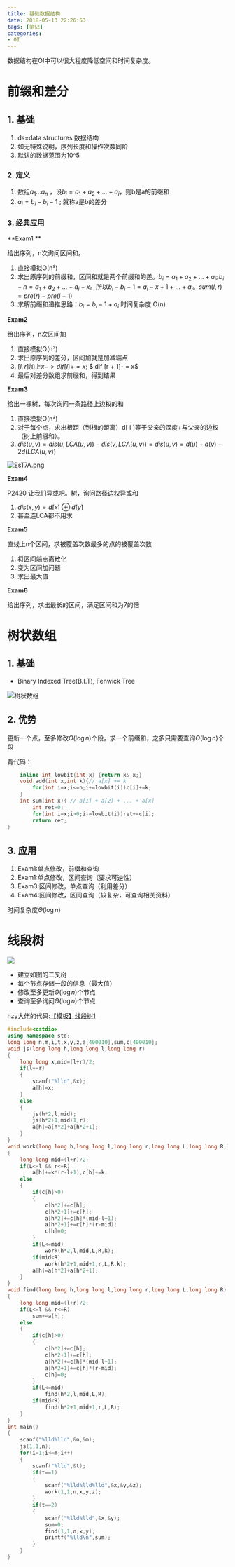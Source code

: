 ```yaml
---
title: 基础数据结构
date: 2018-05-13 22:26:53
tags: [笔记]
categories:
- OI   
---
```


数据结构在OI中可以很大程度降低空间和时间复杂度。

<!--more-->

# 前缀和差分

## 1. 基础

1. ds=data structures 数据结构
2. 如无特殊说明，序列长度和操作次数同阶
3. 默认的数据范围为10^5

### 2. 定义

1. 数组$a_1...a_n$ ，设$b_i = a_1+a_2+…+a_i$，则b是a的前缀和
2. $a_i= b_i-b_i-1$ ; 就称a是b的差分

### 3. 经典应用

**Exam1 **

给出序列，n次询问区间和。

1. 直接模拟O(n²)
2. 求出原序列的前缀和，区间和就是两个前缀和的差。$b_i = a_1 + a_2 + … + a_i ; b_i-n = a_1 + a_2 + … + a_i-x$。所以$b_i - b_i-1 =  a_i-x+1+…+a_i$。$sum( l ,r) = pre( r ) - pre(l - 1)$
3. 求解前缀和递推思路：$b_i=b_i-1+a_i$   时间复杂度:O(n) 

**Exam2**

给出序列，n次区间加

1. 直接模拟O(n²)
2. 求出原序列的差分，区间加就是加减端点
3. $[l  , r ]$加上$x -> dif [l]+ = x$; $ dif [r + 1]- = x$
4. 最后对差分数组求前缀和，得到结果


**Exam3**

给出一棵树，每次询问一条路径上边权的和

1. 直接模拟O(n²)
2. 对于每个点，求出根距（到根的距离）d[ i ]等于父亲的深度+与父亲的边权（树上前缀和）。
3. $dis( u , v )=dis( u , LCA( u , v ) ) - dis( v ,  LCA( u , v ) ) = dis( u , v ) = d( u ) + d( v ) - 2d( LCA(u , v) )$

![EsT7A.png](https://s1.ax2x.com/2018/03/11/EsT7A.png) 

**Exam4**

P2420 让我们异或吧。树，询问路径边权异或和

1. $dis( x , y ) = d[ x ]⊕d[ y ]$
2. 甚至连LCA都不用求


**Exam5**

直线上n个区间，求被覆盖次数最多的点的被覆盖次数

1. 将区间端点离散化
2. 变为区间加问题
3. 求出最大值


**Exam6**

给出序列，求出最长的区间，满足区间和为7的倍



# 树状数组

## 1. 基础

* Binary Indexed  Tree(B.I.T), Fenwick Tree

 ![树状数组](https://s1.ax2x.com/2018/03/11/EsFGu.png)

## 2. 优势

更新一个点，至多修改$\Theta(\log n)$个段，求一个前缀和，之多只需要查询$\Theta(\log n)$个段

背代码：

```cpp
	inline int lowbit(int x) {return x&-x;}
	void add(int x,int k){// a[x] += k
		for(int i=x;i<=n;i+=lowbit(i))c[i]+=k;
	}
	int sum(int x){ // a[1] + a[2] + ... + a[x]
		int ret=0;
		for(int i=x;i>0;i-=lowbit(i))ret+=c[i];
		return ret;
}
```



## 3. 应用

1. Exam1:单点修改，前缀和查询
2. Exam1:单点修改，区间查询（要求可逆性）
3. Exam3:区间修改，单点查询（利用差分）
4. Exam4:区间修改，区间查询（较复杂，可查询相关资料）

 时间复杂度$\Theta(\log n)$



# 线段树

![](https://s1.ax2x.com/2018/03/11/Euc9R.png)



* 建立如图的二叉树
* 每个节点存储一段的信息（最大值）
* 修改至多更新$\Theta(\log n)$个节点
* 查询至多询问$\Theta(\log n)$个节点

hzy大佬的代码:[【模板】线段树1](https://www.luogu.org/problemnew/show/P3372)

```cpp
#include<cstdio>
using namespace std;
long long n,m,i,t,x,y,z,a[400010],sum,c[400010];
void js(long long h,long long l,long long r)
{
	long long x,mid=(l+r)/2;
	if(l==r)
	{
		scanf("%lld",&x);
		a[h]=x;
	}
	else
	{
		js(h*2,l,mid);
		js(h*2+1,mid+1,r);
		a[h]=a[h*2]+a[h*2+1];
	}
}
void work(long long h,long long l,long long r,long long L,long long R,long long k)
{
	long long mid=(l+r)/2;
	if(L<=l && r<=R)
		a[h]+=k*(r-l+1),c[h]+=k;
	else
	{
		if(c[h]>0)
		{
			c[h*2]+=c[h];
			c[h*2+1]+=c[h];
			a[h*2]+=c[h]*(mid-l+1);
			a[h*2+1]+=c[h]*(r-mid);
			c[h]=0;
		}
		if(L<=mid)
			work(h*2,l,mid,L,R,k);
		if(mid<R)
			work(h*2+1,mid+1,r,L,R,k);
		a[h]=a[h*2]+a[h*2+1];
	}
}
void find(long long h,long long l,long long r,long long L,long long R)
{
	long long mid=(l+r)/2;
	if(L<=l && r<=R)
		sum+=a[h];
	else
	{
		if(c[h]>0)
		{
			c[h*2]+=c[h];
			c[h*2+1]+=c[h];
			a[h*2]+=c[h]*(mid-l+1);
			a[h*2+1]+=c[h]*(r-mid);
			c[h]=0;
		}
		if(L<=mid)
			find(h*2,l,mid,L,R);
		if(mid<R)
			find(h*2+1,mid+1,r,L,R);
	}
}
int main()
{
	scanf("%lld%lld",&n,&m);
	js(1,1,n);
	for(i=1;i<=m;i++)
	{
		scanf("%lld",&t);
		if(t==1)
		{
			scanf("%lld%lld%lld",&x,&y,&z);
			work(1,1,n,x,y,z);
		}
		if(t==2)
		{
			scanf("%lld%lld",&x,&y);
			sum=0;
			find(1,1,n,x,y);
			printf("%lld\n",sum);
		}
	}
}
```



